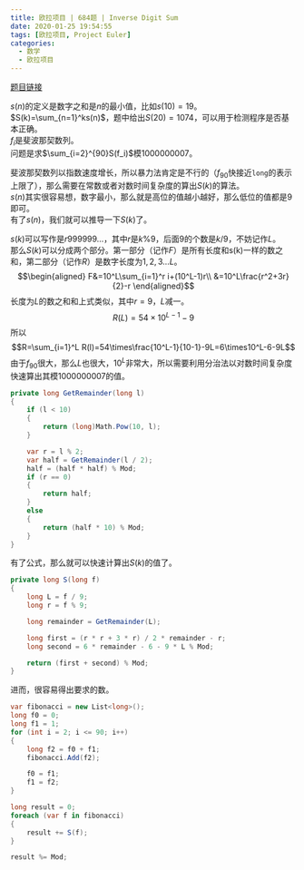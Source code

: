 ```yaml
---
title: 欧拉项目 | 684题 | Inverse Digit Sum
date: 2020-01-25 19:54:55
tags: [欧拉项目, Project Euler]
categories:
  - 数学
  - 欧拉项目
---
```

[题目链接](https://projecteuler.net/problem=684 "Problem 684 - Project Euler")

$s(n)$的定义是数字之和是$n$的最小值，比如$s(10)=19$。  
$S(k)=\sum_{n=1}^ks(n)$，题中给出$S(20)=1074$，可以用于检测程序是否基本正确。  
$f_i$是斐波那契数列。  
问题是求$\sum_{i=2}^{90}S(f_i)$模1000000007。

斐波那契数列以指数速度增长，所以暴力法肯定是不行的（$f_{90}$快接近`long`的表示上限了），那么需要在常数或者对数时间复杂度的算出$S(k)$的算法。  
$s(n)$其实很容易想，数字最小，那么就是高位的值越小越好，那么低位的值都是9即可。  
有了$s(n)$，我们就可以推导一下$S(k)$了。  
<!-- more -->
$s(k)$可以写作是$r999999\ldots$，其中$r$是$k \% 9$，后面9的个数是$k/9$，不妨记作$L$。  
那么$S(k)$可以分成两个部分。第一部分（记作$F$）是所有长度和s(k)一样的数之和，第二部分（记作$R$）是数字长度为$1,2,3\ldots L$。  
$$\begin{aligned}
F&=10^L\sum_{i=1}^r i+(10^L-1)r\\
&=10^L\frac{r^2+3r}{2}-r
\end{aligned}$$
长度为$L$的数之和和上式类似，其中$r=9$，$L$减一。
$$R(L)=54\times 10^{L-1}-9$$
所以
$$R=\sum_{i=1}^L R(l)=54\times\frac{10^L-1}{10-1}-9L=6\times10^L-6-9L$$
由于$f_{90}$很大，那么$L$也很大，$10^L$非常大，所以需要利用分治法以对数时间复杂度快速算出其模1000000007的值。  
``` csharp
private long GetRemainder(long l)
{
    if (l < 10)
    {
        return (long)Math.Pow(10, l);
    }

    var r = l % 2;
    var half = GetRemainder(l / 2);
    half = (half * half) % Mod;
    if (r == 0)
    {
        return half;
    }
    else
    {
        return (half * 10) % Mod;
    }
}
```
有了公式，那么就可以快速计算出$S(k)$的值了。
``` csharp
private long S(long f)
{
    long L = f / 9;
    long r = f % 9;

    long remainder = GetRemainder(L);

    long first = (r * r + 3 * r) / 2 * remainder - r;
    long second = 6 * remainder - 6 - 9 * L % Mod;

    return (first + second) % Mod;
}
```
进而，很容易得出要求的数。
``` csharp
var fibonacci = new List<long>();
long f0 = 0;
long f1 = 1;
for (int i = 2; i <= 90; i++)
{
    long f2 = f0 + f1;
    fibonacci.Add(f2);

    f0 = f1;
    f1 = f2;
}

long result = 0;
foreach (var f in fibonacci)
{
    result += S(f);
}

result %= Mod;
```
